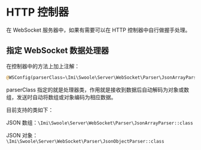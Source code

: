 # HTTP 控制器

在 WebSocket 服务器中，如果有需要可以在 HTTP 控制器中自行做握手处理。

## 指定 WebSocket 数据处理器

在控制器中的方法上加上注解：

```php
@WSConfig(parserClass=\Imi\Swoole\Server\WebSocket\Parser\JsonArrayParser::class)
```

parserClass 指定的就是处理器类，作用就是接收到数据后自动解码为对象或数组，发送时自动将数组或对象编码为相应数据。

目前支持的类如下：

JSON 数组：`\Imi\Swoole\Server\WebSocket\Parser\JsonArrayParser::class`

JSON 对象：`\Imi\Swoole\Server\WebSocket\Parser\JsonObjectParser::class`